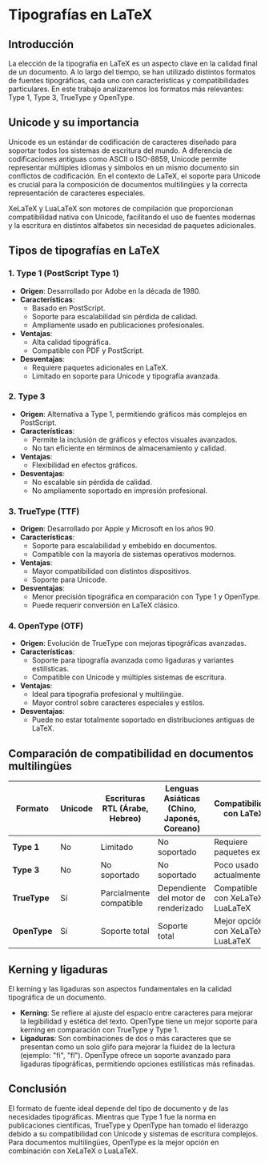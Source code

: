 # Tipografías en LaTeX

## Introducción

La elección de la tipografía en LaTeX es un aspecto clave en la calidad final de un documento. A lo largo del tiempo, se han utilizado distintos formatos de fuentes tipográficas, cada uno con características y compatibilidades particulares. En este trabajo analizaremos los formatos más relevantes: Type 1, Type 3, TrueType y OpenType.

## Unicode y su importancia

Unicode es un estándar de codificación de caracteres diseñado para soportar todos los sistemas de escritura del mundo. A diferencia de codificaciones antiguas como ASCII o ISO-8859, Unicode permite representar múltiples idiomas y símbolos en un mismo documento sin conflictos de codificación. En el contexto de LaTeX, el soporte para Unicode es crucial para la composición de documentos multilingües y la correcta representación de caracteres especiales. 

XeLaTeX y LuaLaTeX son motores de compilación que proporcionan compatibilidad nativa con Unicode, facilitando el uso de fuentes modernas y la escritura en distintos alfabetos sin necesidad de paquetes adicionales.

## Tipos de tipografías en LaTeX

### 1. Type 1 (PostScript Type 1)

- **Origen**: Desarrollado por Adobe en la década de 1980.
- **Características**:
  - Basado en PostScript.
  - Soporte para escalabilidad sin pérdida de calidad.
  - Ampliamente usado en publicaciones profesionales.
- **Ventajas**:
  - Alta calidad tipográfica.
  - Compatible con PDF y PostScript.
- **Desventajas**:
  - Requiere paquetes adicionales en LaTeX.
  - Limitado en soporte para Unicode y tipografía avanzada.

### 2. Type 3

- **Origen**: Alternativa a Type 1, permitiendo gráficos más complejos en PostScript.
- **Características**:
  - Permite la inclusión de gráficos y efectos visuales avanzados.
  - No tan eficiente en términos de almacenamiento y calidad.
- **Ventajas**:
  - Flexibilidad en efectos gráficos.
- **Desventajas**:
  - No escalable sin pérdida de calidad.
  - No ampliamente soportado en impresión profesional.

### 3. TrueType (TTF)

- **Origen**: Desarrollado por Apple y Microsoft en los años 90.
- **Características**:
  - Soporte para escalabilidad y embebido en documentos.
  - Compatible con la mayoría de sistemas operativos modernos.
- **Ventajas**:
  - Mayor compatibilidad con distintos dispositivos.
  - Soporte para Unicode.
- **Desventajas**:
  - Menor precisión tipográfica en comparación con Type 1 y OpenType.
  - Puede requerir conversión en LaTeX clásico.

### 4. OpenType (OTF)

- **Origen**: Evolución de TrueType con mejoras tipográficas avanzadas.
- **Características**:
  - Soporte para tipografía avanzada como ligaduras y variantes estilísticas.
  - Compatible con Unicode y múltiples sistemas de escritura.
- **Ventajas**:
  - Ideal para tipografía profesional y multilingüe.
  - Mayor control sobre caracteres especiales y estilos.
- **Desventajas**:
  - Puede no estar totalmente soportado en distribuciones antiguas de LaTeX.

## Comparación de compatibilidad en documentos multilingües

| Formato     | Unicode | Escrituras RTL (Árabe, Hebreo) | Lenguas Asiáticas (Chino, Japonés, Coreano) | Compatibilidad con LaTeX |
|------------|---------|--------------------------------|--------------------------------|--------------------------|
| **Type 1** | No      | Limitado                        | No soportado                   | Requiere paquetes extra  |
| **Type 3** | No      | No soportado                    | No soportado                   | Poco usado actualmente   |
| **TrueType** | Sí    | Parcialmente compatible         | Dependiente del motor de renderizado | Compatible con XeLaTeX y LuaLaTeX |
| **OpenType** | Sí    | Soporte total                   | Soporte total                   | Mejor opción con XeLaTeX y LuaLaTeX |

## Kerning y ligaduras

El kerning y las ligaduras son aspectos fundamentales en la calidad tipográfica de un documento.

- **Kerning**: Se refiere al ajuste del espacio entre caracteres para mejorar la legibilidad y estética del texto. OpenType tiene un mejor soporte para kerning en comparación con TrueType y Type 1.
- **Ligaduras**: Son combinaciones de dos o más caracteres que se presentan como un solo glifo para mejorar la fluidez de la lectura (ejemplo: "fi", "fl"). OpenType ofrece un soporte avanzado para ligaduras tipográficas, permitiendo opciones estilísticas más refinadas.

## Conclusión

El formato de fuente ideal depende del tipo de documento y de las necesidades tipográficas. Mientras que Type 1 fue la norma en publicaciones científicas, TrueType y OpenType han tomado el liderazgo debido a su compatibilidad con Unicode y sistemas de escritura complejos. Para documentos multilingües, OpenType es la mejor opción en combinación con XeLaTeX o LuaLaTeX.
